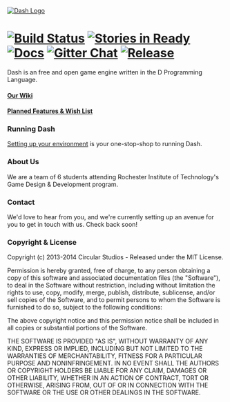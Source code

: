 [![Dash Logo](https://cloud.githubusercontent.com/assets/512416/2726786/6618d624-c5c2-11e3-9049-23637e5a1739.png)](https://github.com/Circular-Studios/Dash/wiki)

# [![Build Status](https://travis-ci.org/Circular-Studios/Dash.png?branch=develop)](https://travis-ci.org/Circular-Studios/Dash) [![Stories in Ready](https://badge.waffle.io/Circular-Studios/Dash.png?label=ready)](http://waffle.io/Circular-Studios/Dash) [![Docs](http://img.shields.io/badge/docs-ddoc-yellow.svg)](http://circular-studios.github.io/Dash/docs/) [![Gitter Chat](http://img.shields.io/badge/gitter-dash-brightgreen.svg)](https://gitter.im/Circular-Studios/Dash) [![Release](http://img.shields.io/github/release/Circular-Studios/Dash.svg)](http://code.dlang.org/packages/dash)


Dash is an free and open game engine written in the D Programming Language.

#### [Our Wiki](https://github.com/Circular-Studios/Dash/wiki)
#### [Planned Features & Wish List](https://github.com/Circular-Studios/Dash/wiki/Planned-Features-&-Wish-List)

### Running Dash

[Setting up your environment](https://github.com/Circular-Studios/Dash/wiki/Setting-Up-Your-Environment-(Engine)) is your one-stop-shop to running Dash. 

### About Us

We are a team of 6 students attending Rochester Institute of Technology's Game Design &amp; Development program.

### Contact

We'd love to hear from you, and we're currently setting up an avenue for you to get in touch with us. Check back soon!

### Copyright & License

Copyright (c) 2013-2014 Circular Studios - Released under the MIT License.

Permission is hereby granted, free of charge, to any person obtaining a copy of
this software and associated documentation files (the "Software"), to deal in
the Software without restriction, including without limitation the rights to
use, copy, modify, merge, publish, distribute, sublicense, and/or sell copies of
the Software, and to permit persons to whom the Software is furnished to do so,
subject to the following conditions:

The above copyright notice and this permission notice shall be included in all
copies or substantial portions of the Software.

THE SOFTWARE IS PROVIDED "AS IS", WITHOUT WARRANTY OF ANY KIND, EXPRESS OR
IMPLIED, INCLUDING BUT NOT LIMITED TO THE WARRANTIES OF MERCHANTABILITY, FITNESS
FOR A PARTICULAR PURPOSE AND NONINFRINGEMENT. IN NO EVENT SHALL THE AUTHORS OR
COPYRIGHT HOLDERS BE LIABLE FOR ANY CLAIM, DAMAGES OR OTHER LIABILITY, WHETHER
IN AN ACTION OF CONTRACT, TORT OR OTHERWISE, ARISING FROM, OUT OF OR IN
CONNECTION WITH THE SOFTWARE OR THE USE OR OTHER DEALINGS IN THE SOFTWARE.
